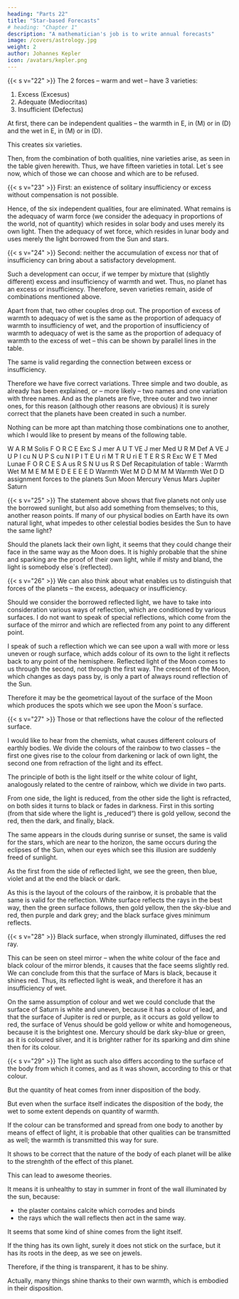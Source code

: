 ```yaml
---
heading: "Parts 22"
title: "Star-based Forecasts"
# heading: "Chapter 1"
description: "A mathematician's job is to write annual forecasts"
image: /covers/astrology.jpg
weight: 2
author: Johannes Kepler
icon: /avatars/kepler.png
---
```




{{< s v="22" >}} The 2 forces – warm and wet – have 3 varieties: 

1. Excess (Excesus)
2. Adequate (Mediocritas)
3. Insufficient (Defectus)


At first, there can be independent qualities – the warmth in E, in (M) or in (D) and the wet in E, in (M) or in (D).

This creates six varieties. 

Then, from the combination of both qualities, nine varieties arise, as seen in the table
given herewith. Thus, we have fifteen varieties in total. Let´s see now, which of those we can choose and which
are to be refused.

{{< s v="23" >}} First: an existence of solitary insufficiency or excess without compensation is not possible. 

Hence, of the six independent qualities, four are eliminated. What remains is the adequacy of warm force (we consider the
adequacy in proportions of the world, not of quantity) which resides in solar body and uses merely its own light.
Then the adequacy of wet force, which resides in lunar body and uses merely the light borrowed from the Sun
and stars.


{{< s v="24" >}} Second: neither the accumulation of excess nor that of insufficiency can bring about a satisfactory development.

Such a development can occur, if we temper by mixture that (slightly different) excess and insufficiency of warmth and wet. Thus, no planet has an excess or insufficiency. Therefore, seven varieties remain, aside of combinations mentioned above.

Apart from that, two other couples drop out. The proportion of excess of warmth to adequacy of wet is the same as the proportion of adequacy of warmth to insufficiency of wet, and the proportion of insufficiency of warmth to adequacy of wet is the same as the proportion of adequacy of warmth to the excess of wet – this can be shown by parallel lines in the table. 

The same is valid regarding the connection between excess or insufficiency.

Therefore we have five correct variations. Three simple and two double, as already has been explained, or – more likely – two names and one variation with three names. And as the planets are five, three outer and two inner ones, for this reason (although other reasons are obvious) it is surely correct that the planets have been created in such a number.

Nothing can be more apt than matching those combinations one to another, which I would like to present by means of the following table.

W
A
R
M
Solis
F
O
R
C
E
Exc
S
J
mer
A
U
T
VE
J
mer
Med
U
R
M
Def
A
VE
J
U
P
I
cu
N
U
P
S
cu
N I
P I
T
E
U
ri
M
T
R
U
ri E
T E
R
S
R
Exc W
E
T
Med Lunae
F
O
R
C
E
S
A
us
R
S
N
U
us
R
S
Def
Recapitulation of table :
Warmth Wet
M
M
E
M
M
E
D
E
E
E
E
D
Warmth Wet
M
D D
M
M M
Warmth Wet
D
D
assignment forces to the planets
Sun
Moon
Mercury
Venus
Mars
Jupiter
Saturn


{{< s v="25" >}} The statement above shows that five planets not only use the borrowed sunlight, but also add something from themselves; to this, another reason points. If many of our physical bodies on Earth have its own natural light, what impedes to other celestial bodies besides the Sun to have the same light? 

Should the planets lack their own light, it seems that they could change their face in the same way as the Moon does. It is highly probable that the shine and sparking are the proof of their own light, while if místy and bland, the light is somebody else´s (reflected).


{{< s v="26" >}}  We can also think about what enables us to distinguish that forces of the planets – the excess, adequacy or
insufficiency. 

Should we consider the borrowed reflected light, we have to take into consideration various ways of reflection, which are conditioned by various surfaces. I do not want to speak of special reflections, which come from the surface of the mirror and which are reflected from any point to any different point. 

I speak of such a reflection which we can see upon a wall with more or less uneven or rough surface, which adds colour of its own to the light it reflects back to any point of the hemisphere. Reflected light of the Moon comes to us through the second, not through the first way. The crescent of the Moon, which changes as days pass by, is only a part of always round reflection of the Sun. 

Therefore it may be the geometrical layout of the surface of the Moon which produces the spots which we see upon the Moon´s surface.


{{< s v="27" >}} Those or that reflections have the colour of the reflected surface.

I would like to hear from the chemists, what causes different colours of earthly bodies. We divide the colours of the rainbow to two classes – the first one gives rise to the colour from darkening or lack of own light, the second one from refraction of the light and its effect. 

The principle of both is the light itself or the white colour of light, analogously related to the centre of rainbow, which we divide in two parts.

From one side, the light is reduced, from the other side the light is refracted, on both sides it turns to black or fades in darkness. First in this sorting (from that side where the light is „reduced“) there is gold yellow, second the red, then the dark, and finally, black.

The same appears in the clouds during sunrise or sunset, the same is valid for the stars, which are near to the horizon, the same occurs during the eclipses of the Sun, when our eyes
which see this illusion are suddenly freed of sunlight. 

As the first from the side of reflected light, we see the green, then blue, violet and at the end the black or dark.

As this is the layout of the colours of the rainbow, it is probable that the same is valid for the reflection. White surface reflects the rays in the best way, then the green surface follows, then gold yellow, then the sky-blue and red, then purple and dark grey; and the black surface gives minimum reflects.


{{< s v="28" >}}  Black surface, when strongly illuminated, diffuses the red ray. 

This can be seen on steel mirror – when the white colour of the face and black colour of the mirror blends, it causes that the face seems slightly red. We can
conclude from this that the surface of Mars is black, because it shines red. Thus, its reflected light is weak, and
therefore it has an insufficiency of wet. 

On the same assumption of colour and wet we could conclude that the surface of Saturn is white and uneven, because it has a colour of lead, and that the surface of Jupiter is red or
purple, as it occurs as gold yellow to red, the surface of Venus should be gold yellow or white and homogeneous, because it is the brightest one. Mercury should be dark sky-blue or green, as it is coloured silver, and it is brighter rather for its sparking and dim shine then for its colour.


{{< s v="29" >}} The light as such also differs according to the surface of the body from which it comes, and as it was shown, according to this or that colour.

But the quantity of heat comes from inner disposition of the body. 

But even when the surface itself indicates the disposition of the body, the wet to some extent depends on quantity of warmth.

If the colour can be transformed and spread from one body to another by means of effect of light, it is probable that other qualities can be transmitted as well; the warmth is transmitted this way for sure. 

It shows to be correct that the nature of the body of each planet will be alike to the strenghth of the effect of this planet. 

This can lead to awesome theories. 

It means it is unhealthy to stay in summer in front of the wall illuminated by the sun, because:
- the plaster contains calcite whích corrodes and binds
- the rays which the wall reflects then act in the same way.

It seems that some kind of shine comes from the light itself. 

If the thing has its own light, surely it does not stick on the surface, but it has its roots in the deep, as we see on jewels. 

Therefore, if the thing is transparent, it has to be shiny. 

Actually, many things shine thanks to their own warmth, which is embodied in their disposition.

